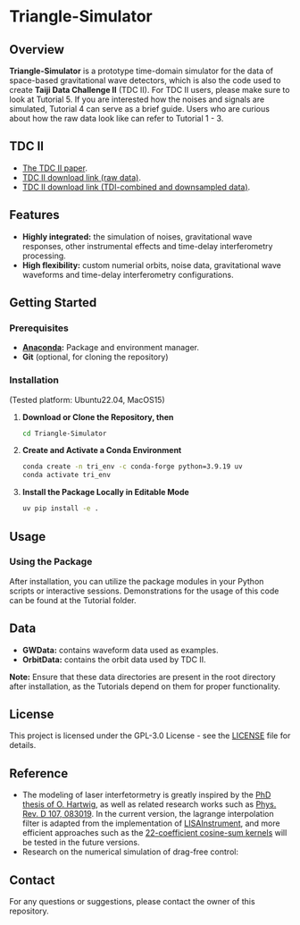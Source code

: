 
# Triangle-Simulator

## Overview

**Triangle-Simulator** is a prototype time-domain simulator for the data of space-based gravitational wave detectors, which is also the code used to create **Taiji Data Challenge II** (TDC II). 
For TDC II users, please make sure to look at Tutorial 5. 
If you are interested how the noises and signals are simulated, Tutorial 4 can serve as a brief guide. 
Users who are curious about how the raw data look like can refer to Tutorial 1 - 3.    

## TDC II
- [The TDC II paper](https://arxiv.org/abs/2505.16500).
- [TDC II download link (raw data)](https://zenodo.org/records/15469565).
- [TDC II download link (TDI-combined and downsampled data)](https://zenodo.org/records/15469724).

## Features

- **Highly integrated:** the simulation of noises, gravitational wave responses, other instrumental effects and time-delay interferometry processing.
- **High flexibility:** custom numerial orbits, noise data, gravitational wave waveforms and time-delay interferometry configurations.

## Getting Started

### Prerequisites

- **[Anaconda](https://docs.anaconda.com/anaconda/install/):** Package and environment manager.
- **Git** (optional, for cloning the repository)

### Installation

(Tested platform: Ubuntu22.04, MacOS15)

1. **Download or Clone the Repository, then**  
   ```sh
   cd Triangle-Simulator
   ```

2. **Create and Activate a Conda Environment**

   ```sh
   conda create -n tri_env -c conda-forge python=3.9.19 uv
   conda activate tri_env
   ```

<!-- 3. **Install Required Packages**

   ```sh
   uv pip install .
   ```

   *Note: Triangle itself does not depend on PyCBC, and PyCBC is only used for demonstration purposes in the provided Jupyter notebooks.* -->

3. **Install the Package Locally in Editable Mode**

   ```sh
   uv pip install -e .
   ```

## Usage

### Using the Package

After installation, you can utilize the package modules in your Python scripts or interactive sessions. Demonstrations for the usage of this code can be found at the Tutorial folder.

## Data

- **GWData:** contains waveform data used as examples.
- **OrbitData:** contains the orbit data used by TDC II.

**Note:** Ensure that these data directories are present in the root directory after installation, as the Tutorials depend on them for proper functionality.

## License

This project is licensed under the GPL-3.0 License - see the [LICENSE](LICENSE) file for details.

<!-- ## Acknowledgements -->

## Reference 

- The modeling of laser interfetormetry is greatly inspired by the [PhD thesis of O. Hartwig](https://repo.uni-hannover.de/items/4afe8e21-39a1-49a9-a85d-996e1c5dbe30), as well as related research works such as [Phys. Rev. D 107, 083019](https://journals.aps.org/prd/abstract/10.1103/PhysRevD.107.083019). In the current version, the lagrange interpolation filter is adapted from the implementation of [LISAInstrument](https://gitlab.in2p3.fr/lisa-simulation/instrument), and more efficient approaches such as the [22-coefficient cosine-sum kernels](https://arxiv.org/html/2412.14884v1) will be tested in the future versions.   
- Research on the numerical simulation of drag-free control: 


## Contact

For any questions or suggestions, please contact the owner of this repository.
